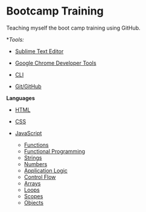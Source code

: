 # Bootcamp Training

Teaching myself the boot camp training using GitHub.

**Tools:*

+ [Sublime Text Editor](sublime.md)

+ [Google Chrome Developer Tools](chrome-dev-tools.md)

+ [CLI](cli.md)

+ [Git/GitHub](git-github.md)

**Languages**

+ [HTML](html.md)

+ [CSS](css.md)

+ [JavaScript](javascript.md)
  + [Functions](javascript-functions.md)
  + [Functional Programming](functional-programming.md)
  + [Strings](javascript-strings.md)
  + [Numbers](javascript-numbers.md)
  + [Application Logic](javascript-application-logic.md)
  + [Control Flow](javascript-control-flow.md)
  + [Arrays](javascript-arrays.md)
  + [Loops](javascript-loops.md)
  + [Scopes](javascript-scopes-globals.md)
  + [Objects](javascript-objects.md)